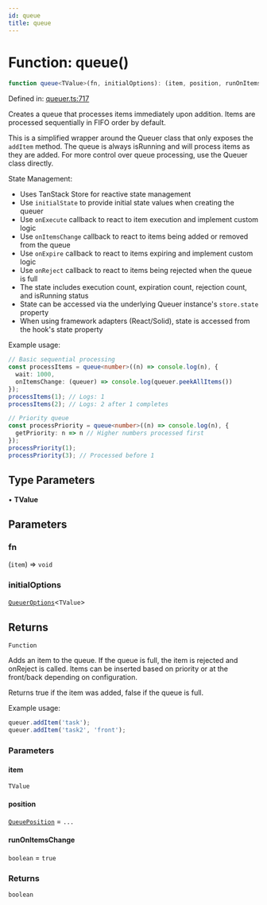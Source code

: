 ```yaml
---
id: queue
title: queue
---
```


<!-- DO NOT EDIT: this page is autogenerated from the type comments -->

# Function: queue()

```ts
function queue<TValue>(fn, initialOptions): (item, position, runOnItemsChange) => boolean
```

Defined in: [queuer.ts:717](https://github.com/TanStack/pacer/blob/main/packages/pacer/src/queuer.ts#L717)

Creates a queue that processes items immediately upon addition.
Items are processed sequentially in FIFO order by default.

This is a simplified wrapper around the Queuer class that only exposes the
`addItem` method. The queue is always isRunning and will process items as they are added.
For more control over queue processing, use the Queuer class directly.

State Management:
- Uses TanStack Store for reactive state management
- Use `initialState` to provide initial state values when creating the queuer
- Use `onExecute` callback to react to item execution and implement custom logic
- Use `onItemsChange` callback to react to items being added or removed from the queue
- Use `onExpire` callback to react to items expiring and implement custom logic
- Use `onReject` callback to react to items being rejected when the queue is full
- The state includes execution count, expiration count, rejection count, and isRunning status
- State can be accessed via the underlying Queuer instance's `store.state` property
- When using framework adapters (React/Solid), state is accessed from the hook's state property

Example usage:
```ts
// Basic sequential processing
const processItems = queue<number>((n) => console.log(n), {
  wait: 1000,
  onItemsChange: (queuer) => console.log(queuer.peekAllItems())
});
processItems(1); // Logs: 1
processItems(2); // Logs: 2 after 1 completes

// Priority queue
const processPriority = queue<number>((n) => console.log(n), {
  getPriority: n => n // Higher numbers processed first
});
processPriority(1);
processPriority(3); // Processed before 1
```

## Type Parameters

• **TValue**

## Parameters

### fn

(`item`) => `void`

### initialOptions

[`QueuerOptions`](../../interfaces/queueroptions.md)\<`TValue`\>

## Returns

`Function`

Adds an item to the queue. If the queue is full, the item is rejected and onReject is called.
Items can be inserted based on priority or at the front/back depending on configuration.

Returns true if the item was added, false if the queue is full.

Example usage:
```ts
queuer.addItem('task');
queuer.addItem('task2', 'front');
```

### Parameters

#### item

`TValue`

#### position

[`QueuePosition`](../../type-aliases/queueposition.md) = `...`

#### runOnItemsChange

`boolean` = `true`

### Returns

`boolean`
